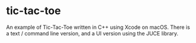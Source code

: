 # tic-tac-toe

An example of Tic-Tac-Toe written in C++ using Xcode on macOS. There is a text / command line version, and a UI version using the JUCE library.
